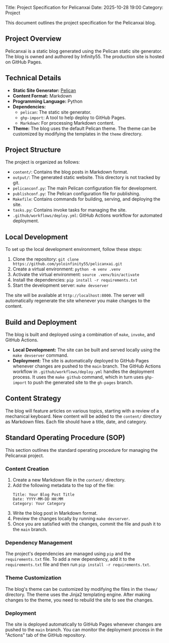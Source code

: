 Title: Project Specification for Pelicanxai
Date: 2025-10-28 19:00
Category: Project

This document outlines the project specification for the Pelicanxai blog.

## Project Overview

Pelicanxai is a static blog generated using the Pelican static site generator. The blog is owned and authored by Infinity55. The production site is hosted on GitHub Pages.

## Technical Details

*   **Static Site Generator:** [Pelican](https://getpelican.com/)
*   **Content Format:** Markdown
*   **Programming Language:** Python
*   **Dependencies:**
    *   `pelican`: The static site generator.
    *   `ghp-import`: A tool to help deploy to GitHub Pages.
    *   `Markdown`: For processing Markdown content.
*   **Theme:** The blog uses the default Pelican theme. The theme can be customized by modifying the templates in the `theme` directory.

## Project Structure

The project is organized as follows:

*   `content/`: Contains the blog posts in Markdown format.
*   `output/`: The generated static website. This directory is not tracked by git.
*   `pelicanconf.py`: The main Pelican configuration file for development.
*   `publishconf.py`: The Pelican configuration file for publishing.
*   `Makefile`: Contains commands for building, serving, and deploying the site.
*   `tasks.py`: Contains invoke tasks for managing the site.
*   `.github/workflows/deploy.yml`: GitHub Actions workflow for automated deployment.

## Local Development

To set up the local development environment, follow these steps:

1.  Clone the repository: `git clone https://github.com/yoloinfinity55/pelicanxai.git`
2.  Create a virtual environment: `python -m venv .venv`
3.  Activate the virtual environment: `source .venv/bin/activate`
4.  Install the dependencies: `pip install -r requirements.txt`
5.  Start the development server: `make devserver`

The site will be available at `http://localhost:8000`. The server will automatically regenerate the site whenever you make changes to the content.

## Build and Deployment

The blog is built and deployed using a combination of `make`, `invoke`, and GitHub Actions.

*   **Local Development:** The site can be built and served locally using the `make devserver` command.
*   **Deployment:** The site is automatically deployed to GitHub Pages whenever changes are pushed to the `main` branch. The GitHub Actions workflow in `.github/workflows/deploy.yml` handles the deployment process. It uses the `make github` command, which in turn uses `ghp-import` to push the generated site to the `gh-pages` branch.

## Content Strategy

The blog will feature articles on various topics, starting with a review of a mechanical keyboard. New content will be added to the `content/` directory as Markdown files. Each file should have a title, date, and category.

## Standard Operating Procedure (SOP)

This section outlines the standard operating procedure for managing the Pelicanxai project.

### Content Creation

1.  Create a new Markdown file in the `content/` directory.
2.  Add the following metadata to the top of the file:
    ```
    Title: Your Blog Post Title
    Date: YYYY-MM-DD HH:MM
    Category: Your Category
    ```
3.  Write the blog post in Markdown format.
4.  Preview the changes locally by running `make devserver`.
5.  Once you are satisfied with the changes, commit the file and push it to the `main` branch.

### Dependency Management

The project's dependencies are managed using `pip` and the `requirements.txt` file. To add a new dependency, add it to the `requirements.txt` file and then run `pip install -r requirements.txt`.

### Theme Customization

The blog's theme can be customized by modifying the files in the `theme/` directory. The theme uses the Jinja2 templating engine. After making changes to the theme, you need to rebuild the site to see the changes.

### Deployment

The site is deployed automatically to GitHub Pages whenever changes are pushed to the `main` branch. You can monitor the deployment process in the "Actions" tab of the GitHub repository.
